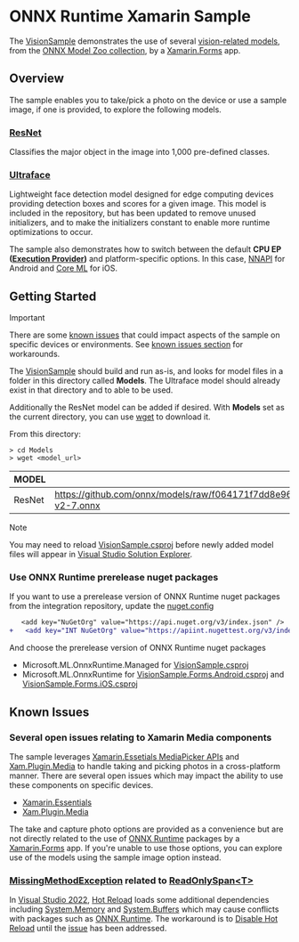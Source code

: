 # ONNX Runtime Xamarin Sample

The [VisionSample](VisionSample/VisionSample.sln) demonstrates the use of several [vision-related models](https://github.com/onnx/models/tree/f064171f7dd8e962a8a5b34eac8e1bcf83cebbde#vision), from the [ONNX Model Zoo collection](https://github.com/onnx/models/tree/f064171f7dd8e962a8a5b34eac8e1bcf83cebbde#onnx-model-zoo), by a [Xamarin.Forms](https://dotnet.microsoft.com/apps/xamarin/xamarin-forms) app.

## Overview
The sample enables you to take/pick a photo on the device or use a sample image, if one is provided, to explore the following models.

### [ResNet](https://github.com/onnx/models/tree/f064171f7dd8e962a8a5b34eac8e1bcf83cebbde/vision/classification/resnet#resnet)

Classifies the major object in the image into 1,000 pre-defined classes.

### [Ultraface](https://github.com/onnx/models/tree/f064171f7dd8e962a8a5b34eac8e1bcf83cebbde/vision/body_analysis/ultraface#ultra-lightweight-face-detection-model)

Lightweight face detection model designed for edge computing devices providing detection boxes and scores for a given image.
This model is included in the repository, but has been updated to remove unused initializers, and to make the initializers constant to enable more runtime optimizations to occur.

The sample also demonstrates how to switch between the default **CPU EP ([Execution Provider](https://onnxruntime.ai/docs/execution-providers))** and platform-specific options. In this case, [NNAPI](https://onnxruntime.ai/docs/execution-providers/NNAPI-ExecutionProvider.html) for Android and [Core ML](https://onnxruntime.ai/docs/execution-providers/CoreML-ExecutionProvider.html) for iOS.

## Getting Started

> [!IMPORTANT]
> There are some [known issues](#known-issues) that could impact aspects of the sample on specific devices or environments. See [known issues section](#known-issues) for workarounds.

The [VisionSample](VisionSample/VisionSample.sln) should build and run as-is, and looks for model files in a folder in this directory called **Models**.
The Ultraface model should already exist in that directory and to able to be used.

Additionally the ResNet model can be added if desired.
With **Models** set as the current directory, you can use [wget](https://www.gnu.org/software/wget) to download it.

From this directory:
```
> cd Models
> wget <model_url>
```

| MODEL  | DOWNLOAD URL | Size   |
| ------ | ------------ | ------ |
| ResNet  | https://github.com/onnx/models/raw/f064171f7dd8e962a8a5b34eac8e1bcf83cebbde/vision/classification/resnet/model/resnet50-v2-7.onnx | 97.7 MB |

> [!NOTE]
> You may need to reload [VisionSample.csproj](VisionSample/VisionSample/VisionSample.csproj) before newly added model files will appear in [Visual Studio Solution Explorer](https://docs.microsoft.com/visualstudio/ide/use-solution-explorer?view=vs-2022).

### Use ONNX Runtime prerelease nuget packages
If you want to use a prerelease version of ONNX Runtime nuget packages from the integration repository, update the [nuget.config](nuget.config)
```diff
   <add key="NuGetOrg" value="https://api.nuget.org/v3/index.json" />
+   <add key="INT NuGetOrg" value="https://apiint.nugettest.org/v3/index.json" />
```
And choose the prerelease version of ONNX Runtime nuget packages

- Microsoft.ML.OnnxRuntime.Managed for [VisionSample.csproj](VisionSample/VisionSample/VisionSample.csproj)
- Microsoft.ML.OnnxRuntime for [VisionSample.Forms.Android.csproj](VisionSample/VisionSample.Forms.Android/VisionSample.Forms.Android.csproj) and [VisionSample.Forms.iOS.csproj](VisionSample/VisionSample.Forms.iOS/VisionSample.Forms.iOS.csproj)

## Known Issues

### Several open issues relating to Xamarin Media components

The sample leverages [Xamarin.Essetials MediaPicker APIs](https://docs.microsoft.com/xamarin/essentials/media-picker?context=xamarin%2Fxamarin-forms&tabs=android) and [Xam.Plugin.Media](https://github.com/jamesmontemagno/MediaPlugin#media-plugin-for-xamarin-and-windows) to handle taking and picking photos in a cross-platform manner. There are several open issues which may impact the ability to use these components on specific devices.

- [Xamarin.Essentials](https://github.com/xamarin/Essentials/issues)
- [Xam.Plugin.Media](https://github.com/jamesmontemagno/MediaPlugin/issues)

The take and capture photo options are provided as a convenience but are not directly related to the use of [ONNX Runtime](https://www.nuget.org/packages/Microsoft.ML.OnnxRuntime) packages by a [Xamarin.Forms](https://dotnet.microsoft.com/apps/xamarin/xamarin-forms) app. If you're unable to use those options, you can explore use of the models using the sample image option instead.

### [MissingMethodException](https://docs.microsoft.com/dotnet/api/system.missingmethodexception) related to [ReadOnlySpan&lt;T>](https://docs.microsoft.com/dotnet/api/system.readonlyspan-1)

In [Visual Studio 2022](https://visualstudio.microsoft.com), [Hot Reload](https://docs.microsoft.com/xamarin/xamarin-forms/xaml/hot-reload) loads some additional dependencies including [System.Memory](https://www.nuget.org/packages/System.Memory) and [System.Buffers](https://www.nuget.org/packages/System.Buffers) which may cause conflicts with packages such as [ONNX Runtime](https://www.nuget.org/packages/Microsoft.ML.OnnxRuntime.Managed). The workaround is to [Disable Hot Reload](https://docs.microsoft.com/xamarin/xamarin-forms/xaml/hot-reload#enable-xaml-hot-reload-for-xamarinforms) until the [issue](https://developercommunity.visualstudio.com/t/bug-in-visual-studio-2022-xamarin-signalr-method-n/1528510#T-N1585809) has been addressed.